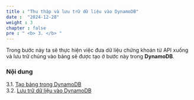 ```yaml
---
title : "Thu thập và lưu trữ dữ liệu vào DynamoDB"
date :  "2024-12-28"
weight : 3 
chapter : false
pre : " <b> 3. </b> "
---
```


Trong bước này ta sẽ thực hiện việc đưa dữ liệu chứng khoán từ API xuống và lưu trữ chúng vào bảng sẽ được tạo ở bước này trong **DynamoDB**.

### Nội dung
3.1. [Tạo bảng trong DynamoDB](3.1-public-instance/) \
3.2. [Lưu trữ dữ liệu vào DynamoDB](3.2-private-instance/) 
